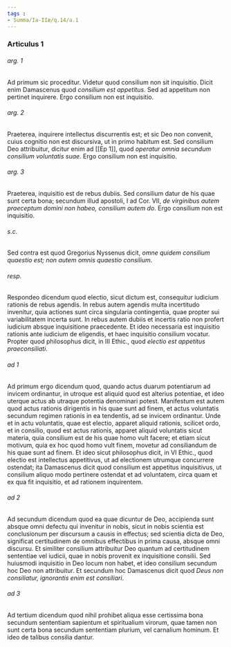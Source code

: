```yaml
---
tags : 
- Summa/Ia-IIæ/q.14/a.1
---
```


### Articulus 1

###### arg. 1
Ad primum sic proceditur. Videtur quod consilium non sit inquisitio. Dicit enim Damascenus quod *consilium est appetitus*. Sed ad appetitum non pertinet inquirere. Ergo consilium non est inquisitio.

###### arg. 2
Praeterea, inquirere intellectus discurrentis est; et sic Deo non convenit, cuius cognitio non est discursiva, ut in primo habitum est. Sed consilium Deo attribuitur, dicitur enim ad [[Ep 1]], quod *operatur omnia secundum consilium voluntatis suae*. Ergo consilium non est inquisitio.

###### arg. 3
Praeterea, inquisitio est de rebus dubiis. Sed consilium datur de his quae sunt certa bona; secundum illud apostoli, I ad Cor. VII, *de virginibus autem praeceptum domini non habeo, consilium autem do*. Ergo consilium non est inquisitio.

###### s.c.
Sed contra est quod Gregorius Nyssenus dicit, *omne quidem consilium quaestio est; non autem omnis quaestio consilium*.

###### resp.
Respondeo dicendum quod electio, sicut dictum est, consequitur iudicium rationis de rebus agendis. In rebus autem agendis multa incertitudo invenitur, quia actiones sunt circa singularia contingentia, quae propter sui variabilitatem incerta sunt. In rebus autem dubiis et incertis ratio non profert iudicium absque inquisitione praecedente. Et ideo necessaria est inquisitio rationis ante iudicium de eligendis, et haec inquisitio consilium vocatur. Propter quod philosophus dicit, in III Ethic., quod *electio est appetitus praeconsiliati*.

###### ad 1
Ad primum ergo dicendum quod, quando actus duarum potentiarum ad invicem ordinantur, in utroque est aliquid quod est alterius potentiae, et ideo uterque actus ab utraque potentia denominari potest. Manifestum est autem quod actus rationis dirigentis in his quae sunt ad finem, et actus voluntatis secundum regimen rationis in ea tendentis, ad se invicem ordinantur. Unde et in actu voluntatis, quae est electio, apparet aliquid rationis, scilicet ordo, et in consilio, quod est actus rationis, apparet aliquid voluntatis sicut materia, quia consilium est de his quae homo vult facere; et etiam sicut motivum, quia ex hoc quod homo vult finem, movetur ad consiliandum de his quae sunt ad finem. Et ideo sicut philosophus dicit, in VI Ethic., quod electio est intellectus appetitivus, ut ad electionem utrumque concurrere ostendat; ita Damascenus dicit quod consilium est appetitus inquisitivus, ut consilium aliquo modo pertinere ostendat et ad voluntatem, circa quam et ex qua fit inquisitio, et ad rationem inquirentem.

###### ad 2
Ad secundum dicendum quod ea quae dicuntur de Deo, accipienda sunt absque omni defectu qui invenitur in nobis, sicut in nobis scientia est conclusionum per discursum a causis in effectus; sed scientia dicta de Deo, significat certitudinem de omnibus effectibus in prima causa, absque omni discursu. Et similiter consilium attribuitur Deo quantum ad certitudinem sententiae vel iudicii, quae in nobis provenit ex inquisitione consilii. Sed huiusmodi inquisitio in Deo locum non habet, et ideo consilium secundum hoc Deo non attribuitur. Et secundum hoc Damascenus dicit quod *Deus non consiliatur, ignorantis enim est consiliari*.

###### ad 3
Ad tertium dicendum quod nihil prohibet aliqua esse certissima bona secundum sententiam sapientum et spiritualium virorum, quae tamen non sunt certa bona secundum sententiam plurium, vel carnalium hominum. Et ideo de talibus consilia dantur.

